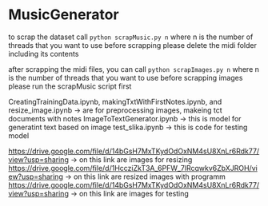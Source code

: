 # MusicGenerator

to scrap the dataset call
`python scrapMusic.py n`
where n is the number of threads that you want to use
before scrapping please delete the midi folder including its contents

after scrapping the midi files, you can call
`python scrapImages.py n`
where n is the number of threads that you want to use
before scrapping images please run the scrapMusic script first

CreatingTrainingData.ipynb, makingTxtWithFirstNotes.ipynb, and resize_image.ipynb -> are for preprocessing images, makeing tct documents with notes 
ImageToTextGenerator.ipynb -> this is model for generatint text based on image 
test_slika.ipynb  -> this is code for testing model 

https://drive.google.com/file/d/14bGsH7MxTKydOdOxNM4sU8XnLr6Rdk77/view?usp=sharing -> on this link are images for resizing
https://drive.google.com/file/d/1HccziZkT3A_6PFW_7lRcqwkv6ZbXJROH/view?usp=sharing -> on this link are resized images with programm
https://drive.google.com/file/d/14bGsH7MxTKydOdOxNM4sU8XnLr6Rdk77/view?usp=sharing -> on this link are images for testing
